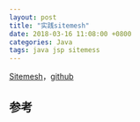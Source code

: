 ```yaml
---
layout: post
title: "实践sitemesh"
date: 2018-03-16 11:08:00 +0800
categories: Java
tags: java jsp sitemess
---
```


[Sitemesh](http://www.sitemesh.org/)，[github](https://github.com/sitemesh)

## 参考

